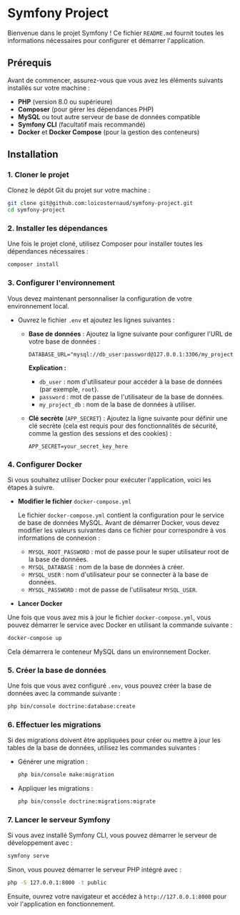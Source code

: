 # Symfony Project

Bienvenue dans le projet Symfony ! Ce fichier `README.md` fournit toutes les informations nécessaires pour configurer et démarrer l'application.

## Prérequis

Avant de commencer, assurez-vous que vous avez les éléments suivants installés sur votre machine :

- **PHP** (version 8.0 ou supérieure)
- **Composer** (pour gérer les dépendances PHP)
- **MySQL** ou tout autre serveur de base de données compatible
- **Symfony CLI** (facultatif mais recommandé)
- **Docker** et **Docker Compose** (pour la gestion des conteneurs)

## Installation

### 1. Cloner le projet

Clonez le dépôt Git du projet sur votre machine :

```bash
git clone git@github.com:loicosternaud/symfony-project.git
cd symfony-project
```

### 2. Installer les dépendances

Une fois le projet cloné, utilisez Composer pour installer toutes les dépendances nécessaires :

```bash
composer install
```

### 3. Configurer l'environnement

Vous devez maintenant personnaliser la configuration de votre environnement local.

- Ouvrez le fichier `.env` et ajoutez les lignes suivantes :

  - **Base de données** : Ajoutez la ligne suivante pour configurer l'URL de votre base de données :

    ```env
    DATABASE_URL="mysql://db_user:password@127.0.0.1:3306/my_project_db"
    ```

    **Explication :**
    - `db_user` : nom d'utilisateur pour accéder à la base de données (par exemple, `root`).
    - `password` : mot de passe de l'utilisateur de la base de données.
    - `my_project_db` : nom de la base de données à utiliser.

  - **Clé secrète** (`APP_SECRET`) : Ajoutez la ligne suivante pour définir une clé secrète (cela est requis pour des fonctionnalités de sécurité, comme la gestion des sessions et des cookies) :

    ```env
    APP_SECRET=your_secret_key_here
    ```

### 4. Configurer Docker

Si vous souhaitez utiliser Docker pour exécuter l'application, voici les étapes à suivre.

- **Modifier le fichier** `docker-compose.yml`

   Le fichier `docker-compose.yml` contient la configuration pour le service de base de données MySQL. Avant de démarrer Docker, vous devez modifier les valeurs suivantes dans ce fichier pour correspondre à vos informations de connexion :

    - `MYSQL_ROOT_PASSWORD` : mot de passe pour le super utilisateur root de la base de données.
    - `MYSQL_DATABASE` : nom de la base de données à créer.
    - `MYSQL_USER` : nom d'utilisateur pour se connecter à la base de données.
    - `MYSQL_PASSWORD` : mot de passe de l'utilisateur `MYSQL_USER`.

- **Lancer Docker**

Une fois que vous avez mis à jour le fichier `docker-compose.yml`, vous pouvez démarrer le service avec Docker en utilisant la commande suivante :

```bash
docker-compose up
```

Cela démarrera le conteneur MySQL dans un environnement Docker.

### 5. Créer la base de données

Une fois que vous avez configuré `.env`, vous pouvez créer la base de données avec la commande suivante :

```bash
php bin/console doctrine:database:create
```

### 6. Effectuer les migrations

Si des migrations doivent être appliquées pour créer ou mettre à jour les tables de la base de données, utilisez les commandes suivantes :

- Générer une migration :

  ```bash
  php bin/console make:migration
  ```

- Appliquer les migrations :

  ```bash
  php bin/console doctrine:migrations:migrate
  ```

### 7. Lancer le serveur Symfony

Si vous avez installé Symfony CLI, vous pouvez démarrer le serveur de développement avec :

```bash
symfony serve
```

Sinon, vous pouvez démarrer le serveur PHP intégré avec :

```bash
php -S 127.0.0.1:8000 -t public
```

Ensuite, ouvrez votre navigateur et accédez à `http://127.0.0.1:8000` pour voir l'application en fonctionnement.
